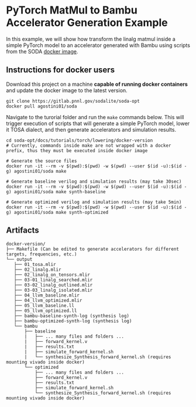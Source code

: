 # PyTorch MatMul to Bambu Accelerator Generation Example

In this example, we will show how transform the linalg matmul inside a simple PyTorch
model to an accelerator generated with Bambu using scripts from the SODA [docker image](https://hub.docker.com/r/agostini01/soda).

## Instructions for docker users

Download this project on a machine **capable of running docker containers** and
update the docker image to the latest version.

```
git clone https://gitlab.pnnl.gov/sodalite/soda-opt
docker pull agostini01/soda
```

Navigate to the turorial folder and run the `make` commands below. This will
trigger execution of scripts that will generate a simple PyTorch model, lower it
TOSA dialect, and then generate accelerators and simulation results.

```
cd soda-opt/docs/tutorials/torch/lowering/docker-version
# Currently, commands inside make are not wrapped with a docker prefix, thus they must be executed inside docker image

# Generate the source files
docker run -it --rm -v $(pwd):$(pwd) -w $(pwd) --user $(id -u):$(id -g) agostini01/soda make

# Generate baseline verilog and simulation results (may take 30sec)
docker run -it --rm -v $(pwd):$(pwd) -w $(pwd) --user $(id -u):$(id -g) agostini01/soda make synth-baseline

# Generate optimized verilog and simulation results (may take 5min)
docker run -it --rm -v $(pwd):$(pwd) -w $(pwd) --user $(id -u):$(id -g) agostini01/soda make synth-optimized
```

## Artifacts

```
docker-version/
├── Makefile (Can be edited to generate accelerators for different targets, frequencies, etc.)
└── output
   ├── 01_tosa.mlir
   ├── 02_linalg.mlir
   ├── 02_linalg_on_tensors.mlir
   ├── 03-01_linalg_searched.mlir
   ├── 03-02_linalg_outlined.mlir
   ├── 03-03_linalg_isolated.mlir
   ├── 04_llvm_baseline.mlir
   ├── 04_llvm_optimized.mlir
   ├── 05_llvm_baseline.ll
   ├── 05_llvm_optimized.ll
   ├── bambu-baseline-synth-log (synthesis log)
   ├── bambu-optimized-synth-log (synthesis log)
   └── bambu
       ├── baseline
       |   ├── ... many files and folders ...
       |   ├── forward_kernel.v
       |   ├── results.txt
       |   ├── simulate_forward_kernel.sh
       |   └── synthesize_Synthesis_forward_kernel.sh (requires mounting vivado inside docker)
       └── optimized
           ├── ... many files and folders ...
           ├── forward_kernel.v
           ├── results.txt
           ├── simulate_forward_kernel.sh
           └── synthesize_Synthesis_forward_kernel.sh (requires mounting vivado inside docker)
```